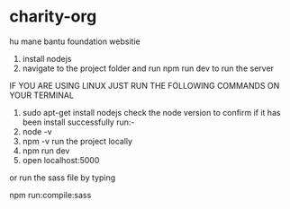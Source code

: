 # charity-org
hu mane bantu foundation websitie
 
1) install nodejs
2) navigate to the  project folder and run npm run dev to run the server

IF YOU ARE USING LINUX JUST RUN THE FOLLOWING COMMANDS ON YOUR TERMINAL

1) sudo apt-get install nodejs
check the node version to confirm if it has been install successfully run:-
4) node -v 
5) npm -v
run the project locally
6) npm run dev 
7) open localhost:5000

or run the sass file by typing

npm run:compile:sass
